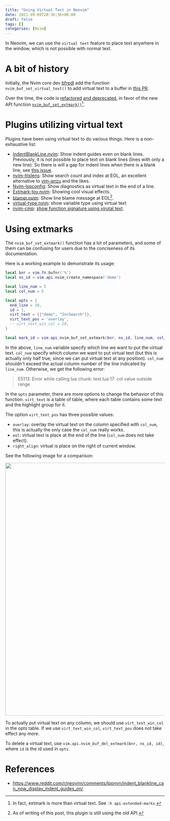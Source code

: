 ```yaml
---
title: "Using Virtual Text in Neovim"
date: 2021-09-09T20:36:36+08:00
draft: false
tags: []
categories: [Nvim]
---
```


In Neovim, we can use the `virtual text` feature to place text anywhere in the
window, which is not possible with normal text.

<!--more-->

# A bit of history

Initially, the Nvim core dev [bfredl](https://github.com/bfredl) add the function
`nvim_buf_set_virtual_text()` to add virtual text to a buffer in [this PR](https://github.com/neovim/neovim/pull/8180).

Over the time, the code is [refactored](https://github.com/neovim/neovim/pull/15257) [and deprecated](https://github.com/neovim/neovim/pull/15184), in favor of the new API function
[`nvim_buf_set_extmark()`](https://neovim.io/doc/user/api.html#nvim_buf_set_extmark())[^2].

# Plugins utilizing virtual text

Plugins have been using virtual text to do various things. Here is a
non-exhaustive list:

+ [IndentBlankLine.nvim](https://github.com/lukas-reineke/indent-blankline.nvim): Show indent guides even on blank lines. Previously, it is not possible to place text
on blank lines (lines with only a new line). So there is will a gap for indent
lines when there is a blank line, see [this issue](https://github.com/Yggdroot/indentLine/issues/275).
+ [nvim-hlslens](https://github.com/kevinhwang91/nvim-hlslens): Show search count and index at EOL, an excellent alternative to [vim-anzu](https://github.com/osyo-manga/vim-anzu) and the likes.
+ [Nvim-lspconfig](https://github.com/neovim/nvim-lspconfig): Show diagnostics as virtual text in the end of a line.
+ [Extmark-toy.nvim](https://github.com/sunjon/extmark-toy.nvim): Showing cool visual effects.
+ [blamer.nvim](https://github.com/APZelos/blamer.nvim): Show line blame message at EOL[^1].
+ [virtual-type.nvim](https://github.com/jubnzv/virtual-types.nvim): show variable type using virtual text
+ [nvim-cmp](https://github.com/hrsh7th/nvim-cmp): [show function signature using virutal text](https://github.com/hrsh7th/nvim-cmp/commit/ada9ddeff71e82ad0e52c9a280a1e315a8810b9a).

# Using extmarks

The `nvim_buf_set_extmark()` function has a lot of parameters, and some of them
can be confusing for users due to the conciseness of its documentation.

Here is a working example to demonstrate its usage:

```lua
local bnr = vim.fn.bufnr('%')
local ns_id = vim.api.nvim_create_namespace('demo')

local line_num = 5
local col_num = 5

local opts = {
  end_line = 10,
  id = 1,
  virt_text = {{"demo", "IncSearch"}},
  virt_text_pos = 'overlay',
  -- virt_text_win_col = 20,
}

local mark_id = vim.api.nvim_buf_set_extmark(bnr, ns_id, line_num, col_num, opts)
```

In the above, `line_num` variable specify which line we want to put the virtual
text. `col_num` specify which column we want to put virtual text (but this is
actually only half true, since we can put virtual text at any position).
`col_num` shouldn't exceed the actual column number of the line indicated by
`line_num`. Otherwise, we get the following error:

> E5113: Error while calling lua chunk: test.lua:17: col value outside range

In the `opts` parameter, there are more options to change the behavior of this
function. `virt_text` is a table of table, where each table contains some text
and the highlight group for it.

The option `virt_text_pos` has three possible values:

+ `overlay`: overlay the virtual text on the column specified with `col_num`,
this is actually the only case the `col_num` really works.
+ `eol`: virtual text is place at the end of the line (`col_num` does not take effect).
+ `right_align`: virtual is place on the right of current window.

See the following image for a comparison:

<p align="center">
<img src="https://blog-resource-1257868508.file.myqcloud.com/202109150127349.png" width="800">
</p>

To actually put virtual text on any column, we should use `virt_text_win_col`
in the opts table. If we use `virt_text_win_col`, `virt_text_pos` does not take
effect any more.

To delete a virtual text, use `vim.api.nvim_buf_del_extmark(bnr, ns_id, id)`,
where `id` is the id used in `opts`.

# References

+ https://www.reddit.com/r/neovim/comments/lppnvn/indent_blankline_can_now_display_indent_guides_on/

[^1]: As of writing of this post, this plugin is still using the old API.
[^2]: In fact, extmark is more than virtual text. See `:h api-extended-marks`.
